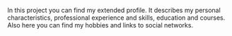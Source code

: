In this project you can find my extended profile. It describes my personal characteristics, professional experience and skills, education and courses. Also here you can find my hobbies and links to social networks.
